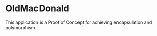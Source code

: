 # OldMacDonald

This application is a Proof of Concept for achieving encapsulation and polymorphism.